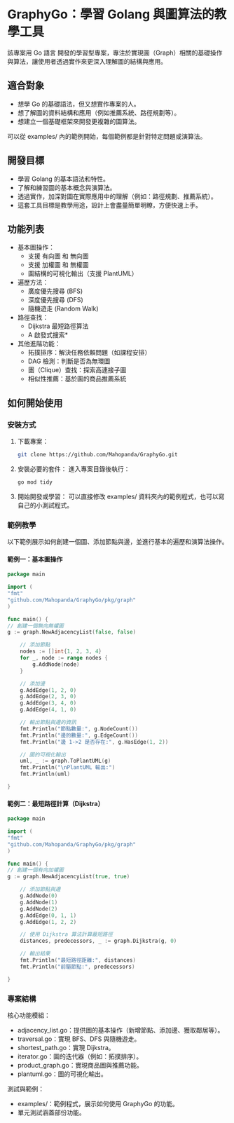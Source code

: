 # GraphyGo：學習 Golang 與圖算法的教學工具

該專案用 Go 語言 開發的學習型專案，專注於實現圖（Graph）相關的基礎操作與算法，讓使用者透過實作來更深入理解圖的結構與應用。

## 適合對象

- 想學 Go 的基礎語法，但又想實作專案的人。
- 想了解圖的資料結構和應用（例如推薦系統、路徑規劃等）。
- 想建立一個基礎框架來開發更複雜的圖算法。

可以從 examples/ 內的範例開始，每個範例都是針對特定問題或演算法。

## 開發目標

- 學習 Golang 的基本語法和特性。
- 了解和練習圖的基本概念與演算法。
- 透過實作，加深對圖在實際應用中的理解（例如：路徑規劃、推薦系統）。
- 這套工具目標是教學用途，設計上會盡量簡單明瞭，方便快速上手。

## 功能列表

- 基本圖操作：
  - 支援 有向圖 和 無向圖
  - 支援 加權圖 和 無權圖
  - 圖結構的可視化輸出（支援 PlantUML）
- 遍歷方法：
  - 廣度優先搜尋 (BFS)
  - 深度優先搜尋 (DFS)
  - 隨機遊走 (Random Walk)
- 路徑查找：
  - Dijkstra 最短路徑算法
  - A 啟發式搜索\*
- 其他進階功能：
  - 拓撲排序：解決任務依賴問題（如課程安排）
  - DAG 檢測：判斷是否為無環圖
  - 團（Clique）查找：探索高連接子圖
  - 相似性推薦：基於圖的商品推薦系統

## 如何開始使用

### 安裝方式

1. 下載專案：

   ```bash
   git clone https://github.com/Mahopanda/GraphyGo.git
   ```

2. 安裝必要的套件： 進入專案目錄後執行：

   ```bash
   go mod tidy
   ```

3. 開始開發或學習： 可以直接修改 examples/ 資料夾內的範例程式，也可以寫自己的小測試程式。

### 範例教學

以下範例展示如何創建一個圖、添加節點與邊，並進行基本的遍歷和演算法操作。

#### 範例一：基本圖操作

```go
package main

import (
"fmt"
"github.com/Mahopanda/GraphyGo/pkg/graph"
)

func main() {
// 創建一個無向無權圖
g := graph.NewAdjacencyList(false, false)

    // 添加節點
    nodes := []int{1, 2, 3, 4}
    for _, node := range nodes {
    	g.AddNode(node)
    }

    // 添加邊
    g.AddEdge(1, 2, 0)
    g.AddEdge(2, 3, 0)
    g.AddEdge(3, 4, 0)
    g.AddEdge(4, 1, 0)

    // 輸出節點與邊的資訊
    fmt.Println("節點數量:", g.NodeCount())
    fmt.Println("邊的數量:", g.EdgeCount())
    fmt.Println("邊 1->2 是否存在:", g.HasEdge(1, 2))

    // 圖的可視化輸出
    uml, _ := graph.ToPlantUML(g)
    fmt.Println("\nPlantUML 輸出:")
    fmt.Println(uml)

}
```

#### 範例二：最短路徑計算（Dijkstra）

```go
package main

import (
"fmt"
"github.com/Mahopanda/GraphyGo/pkg/graph"
)

func main() {
// 創建一個有向加權圖
g := graph.NewAdjacencyList(true, true)

    // 添加節點與邊
    g.AddNode(0)
    g.AddNode(1)
    g.AddNode(2)
    g.AddEdge(0, 1, 1)
    g.AddEdge(1, 2, 2)

    // 使用 Dijkstra 算法計算最短路徑
    distances, predecessors, _ := graph.Dijkstra(g, 0)

    // 輸出結果
    fmt.Println("最短路徑距離:", distances)
    fmt.Println("前驅節點:", predecessors)

}
```

### 專案結構

核心功能模組：

- adjacency_list.go：提供圖的基本操作（新增節點、添加邊、獲取鄰居等）。
- traversal.go：實現 BFS、DFS 與隨機遊走。
- shortest_path.go：實現 Dijkstra。
- iterator.go：圖的迭代器（例如：拓撲排序）。
- product_graph.go：實現商品圖與推薦功能。
- plantuml.go：圖的可視化輸出。

測試與範例：

- examples/：範例程式，展示如何使用 GraphyGo 的功能。
- 單元測試涵蓋部份功能。
